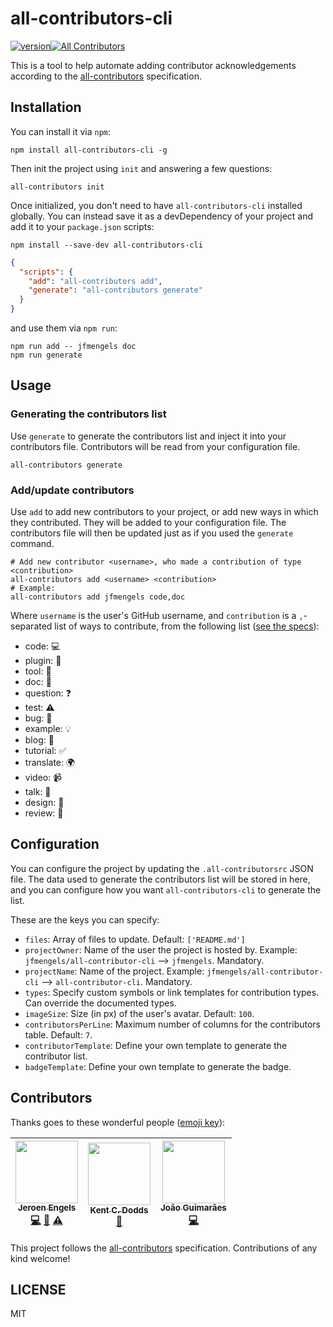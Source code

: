 # all-contributors-cli

[![version](https://img.shields.io/npm/v/all-contributors-cli.svg)](http://npm.im/all-contributors-cli)[![All Contributors](https://img.shields.io/badge/all_contributors-3-orange.svg?style=flat-square)](#contributors)

This is a tool to help automate adding contributor acknowledgements according to the [all-contributors](https://github.com/kentcdodds/all-contributors) specification.

## Installation

You can install it via `npm`:
```console
npm install all-contributors-cli -g
```
Then init the project using `init` and answering a few questions:
```console
all-contributors init
```
Once initialized, you don't need to have  `all-contributors-cli` installed globally. You can instead save it as a devDependency of your project and add it to your `package.json` scripts:
```console
npm install --save-dev all-contributors-cli
```
```json
{
  "scripts": {
    "add": "all-contributors add",
    "generate": "all-contributors generate"
  }
}
```
and use them via `npm run`:
```console
npm run add -- jfmengels doc
npm run generate
```

## Usage

### Generating the contributors list

Use `generate` to generate the contributors list and inject it into your contributors file. Contributors will be read from your configuration file.

```console
all-contributors generate
```

### Add/update contributors

Use `add` to add new contributors to your project, or add new ways in which they contributed. They will be added to your configuration file. The contributors file will then be updated just as if you used the `generate` command.

```console
# Add new contributor <username>, who made a contribution of type <contribution>
all-contributors add <username> <contribution>
# Example:
all-contributors add jfmengels code,doc
```
Where `username` is the user's GitHub username, and `contribution` is a `,`-separated list of ways to contribute, from the following list ([see the specs](https://github.com/kentcdodds/all-contributors#emoji-key)):
  - code: 💻
  - plugin: 🔌
  - tool: 🔧
  - doc: 📖
  - question: ❓
  - test: ⚠️
  - bug: 🐛
  - example: 💡
  - blog: 📝
  - tutorial: ✅
  - translate: 🌍
  - video: 📹
  - talk: 📢
  - design: 🎨
  - review: 👀

## Configuration

You can configure the project by updating the `.all-contributorsrc` JSON file. The data used to generate the contributors list will be stored in here, and you can configure how you want `all-contributors-cli` to generate the list.

These are the keys you can specify:
- `files`: Array of files to update. Default: `['README.md']`
- `projectOwner`: Name of the user the project is hosted by. Example: `jfmengels/all-contributor-cli` --> `jfmengels`. Mandatory.
- `projectName`: Name of the project. Example: `jfmengels/all-contributor-cli` --> `all-contributor-cli`. Mandatory.
- `types`: Specify custom symbols or link templates for contribution types. Can override the documented types.
- `imageSize`: Size (in px) of the user's avatar. Default: `100`.
- `contributorsPerLine`: Maximum number of columns for the contributors table. Default: `7`.
- `contributorTemplate`: Define your own template to generate the contributor list.
- `badgeTemplate`: Define your own template to generate the badge.

## Contributors

Thanks goes to these wonderful people ([emoji key](https://github.com/kentcdodds/all-contributors#emoji-key)):

<!-- ALL-CONTRIBUTORS-LIST:START - Do not remove or modify this section -->
| [<img src="https://avatars.githubusercontent.com/u/3869412?v=3" width="100px;"/><br /><sub>Jeroen Engels</sub>](https://github.com/jfmengels)<br />[💻](https://github.com/jfmengels/all-contributors-cli/commits?author=jfmengels) [📖](https://github.com/jfmengels/all-contributors-cli/commits?author=jfmengels) [⚠️](https://github.com/jfmengels/all-contributors-cli/commits?author=jfmengels) | [<img src="https://avatars.githubusercontent.com/u/1500684?v=3" width="100px;"/><br /><sub>Kent C. Dodds</sub>](http://kentcdodds.com/)<br />[📖](https://github.com/jfmengels/all-contributors-cli/commits?author=kentcdodds) | [<img src="https://avatars.githubusercontent.com/u/14871650?v=3" width="100px;"/><br /><sub>João Guimarães</sub>](https://github.com/jccguimaraes)<br />[💻](https://github.com/jfmengels/all-contributors-cli/commits?author=jccguimaraes) |
| :---: | :---: | :---: |
<!-- ALL-CONTRIBUTORS-LIST:END -->

This project follows the [all-contributors](https://github.com/kentcdodds/all-contributors) specification.
Contributions of any kind welcome!

## LICENSE

MIT
